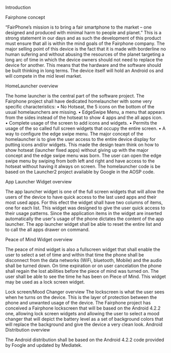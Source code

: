 Introduction

Fairphone concept

“FairPhone’s mission is to bring a fair smartphone to the market – one designed and produced with minimal harm to people and planet.”
This is a strong statement in our days and as such the development of this product must ensure that all is within the mind goals of the Fairphone company.
The major selling point of this device is the fact that it is made with borderline no human sufering and without abusing the resources of the planet targeting a long arc of time in which the device owners should not need to replace the device for another. This means that the hardware and the software should be built thinking in long terms.
The device itself will hold an Android os and will compete in the mid level market.


HomeLauncher overview

The home launcher is the central part of the software project. The Fairphone project shall have dedicated homelauncher with some very specific characteristics:
• No Hotseat, the 5 icons on the bottom of the usual homelaunchers are missing.
• EdgeSwipe Menu, a menu that appears from the sides instead of the hotseat to show 4 apps and the all apps icon.
• Complete usage of the screen to add icons and widgets.
• Permits the usage of the so called full screen widgets that occupy the entire screen.
• A way to configure the edge swipe menu.
The major concept of the homelauncher is to give the user access to the entire device display for putting icons and/or widgets.
This made the design team think on how to show hotseat (launcher fixed apps) without giving up with the major concept and the edge swipe menu was born. The user can open the edge swipe menu by swiping from both left and right and have access to the hotseat without having it always on screen.
The homelauncher code is be based on the Launcher2 project available by Google in the AOSP code.


App Launcher Widget overview

The app launcher widget is one of the full screen widgets that will allow the users of the device to have quick access to the last used apps and their most used apps. For this efect the widget shall have two columns of items, one for each list.
This widget was designed to give the user quick access to their usage patterns. Since the application items in the widget are inserted automatically the user's usage of the phone dictates the content of the app launcher.
The app launcher widget shall be able to reset the entire list and to call the all apps drawer on command.


Peace of Mind Widget overview

The peace of mind widget is also a fullscreen widget that shall enable the user to select a set of time and within that time the phone shall be disconnect from the data networks (WiFi, bluetooth, Mobile) and the audio shall be turned down. On time expiration or on user cancelation the phone shall regain the lost abilities before the piece of mind was turned on.
The user shall be able to see the time he has been on Piece of Mind. This widget may be used as a lock screen widget.


Lock screen/Mood Changer overview
The lockscreen is what the user sees when he turns on the device. This is the layer of protection between the phone and unwanted usage of the device.
The Fairphone project has conceived a Fairphone lockscreen that will be based on the Android 4.2.2 one, allowing lock screen widgets and allowing the user to select a mood changer that will depict the battery level as a set of background colors that will replace the background and give the device a very clean look.
Android Distribution overview


The Android distribution shall be based on the Android 4.2.2 code provided by Foogle and updated by Mediatek.
